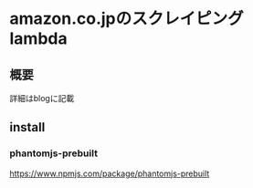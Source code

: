 # amazon.co.jpのスクレイピングlambda

## 概要

詳細はblogに記載

## install

### phantomjs-prebuilt
https://www.npmjs.com/package/phantomjs-prebuilt

